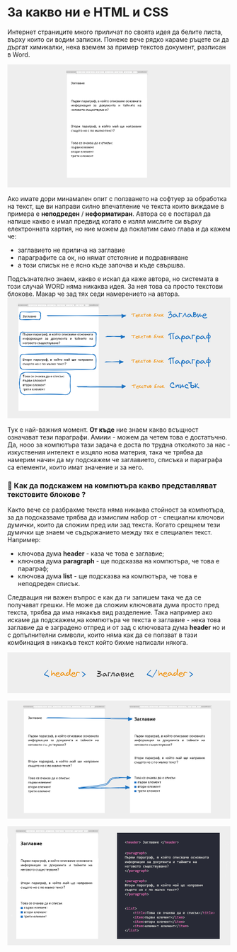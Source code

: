 # За какво ни е HTML и CSS
Интернет страниците много приличат по своята идея да белите листа, върху които си водим записки. Понеже вече рядко караме ръцете си да дъргат химикалки, нека вземем за пример текстов документ, разписан в Word.

![](@imgs/2024-08-14-12-57-26.png)

Ако имате дори минамален опит с ползването на софтуер за обработка на текст, ще ви направи силно впечатление че текста които виждаме в примера е **неподреден** / **неформатиран**. Автора се е постарал да напише какво е имал предвид когато е излял мислите си върху електронната хартия, но ние можем да поклатим само глава и да кажем че:
- заглавието не прилича на заглавие
- параграфите са ок, но нямат отстояние и подравняване
- а този списък не е ясно къде започва и къде свършва. 


Подсъзнателно знаем, какво е искал да каже автора, но системата в този случай WORD няма никаква идея. За нея това са просто текстови блокове. Макар че зад тях седи намерението на автора.
![](@imgs/2024-08-14-12-41-58.png)

Тук е най-важния момент. **От къде** ние знаем какво всъщност означават тези параграфи. Амиии - можем да четем това е достатъчно. Да, нооо за компютъра тази задача е доста по трудна отколкото за нас - изкуствения интелект е изцяло нова материя, така че трябва да намерим начин да му подскажем че заглавието, списъка и параграфа са елементи, които имат значение и за него. 

### 🤔 Как да подскажем на компютъра какво представляват текстовите блокове ?
Както вече се разбрахме текста няма никаква стойност за компютъра, за да подсказваме трябва да измислим набор от - специални ключови думички, които да сложим пред или зад текста. Когато срещнем тези думички ще знаем че съдържанието между тях е специален текст. Например:
- ключова дума **header** - каза че това е заглавие;
- ключова дума **paragraph** - ще подсказва на компютъра, че това е параграф;
- ключова дума **list** - ще подсказва на компютъра, че това е неподреден списък.

<!-- картинка -->

Следващия ни важен въпрос е как да ги запишем така че да се получават грешки. Не може да сложим ключовата дума просто пред текста, трябва да има някакъв вид разделение. Така например ако искаме да подскажем,на компютъра че текста е заглавие - нека това заглавие да е заградено отпред и от зад с ключовата дума **header** но и с допълнителни символи, които няма как да се ползват в тази комбинация в никакъв текст който бихме написали някога. 

![](@imgs/2024-08-14-14-07-37.png)
<!-- картинка -->



![](@imgs/2024-08-14-13-52-20.png)



![](@imgs/2024-08-14-13-52-48.png)
